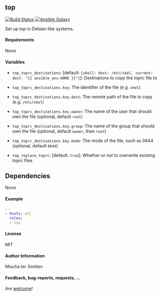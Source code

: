 ## top

[![Build Status](https://travis-ci.org/Oefenweb/ansible-top.svg?branch=master)](https://travis-ci.org/Oefenweb/ansible-top) [![Ansible Galaxy](http://img.shields.io/badge/ansible--galaxy-top-blue.svg)](https://galaxy.ansible.com/list#/roles/1725)

Set up top in Debian-like systems.

#### Requirements

None

#### Variables

* `top_toprc_destinations`: [default: `{skell: dest: /etc/skel, current: dest: "{{ ansible_env.HOME }}"}`]: Destinations to copy the toprc file to
* `top_toprc_destinations.key`: The identifier of the file (e.g. `skel`)
* `top_toprc_destinations.key.dest`: The remote path of the file to copy (e.g. `/etc/skel`)
* `top_toprc_destinations.key.owner`: The name of the user that should own the file (optional, default `root`)
* `top_toprc_destinations.key.group`: The name of the group that should own the file (optional, default `owner`, then `root`)
* `top_toprc_destinations.key.mode`: The mode of the file, such as 0644 (optional, default `0644`)

* `top_replace_toprc`: [default: `true`]: Whether or not to overwrite existing toprc files

## Dependencies

None

#### Example

```yaml
---
- hosts: all
  roles:
  - top
```

#### License

MIT

#### Author Information

Mischa ter Smitten

#### Feedback, bug-reports, requests, ...

Are [welcome](https://github.com/Oefenweb/ansible-top/issues)!

